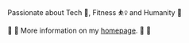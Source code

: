  Passionate about Tech 🤖, Fitness ⛹️‍♀️ and Humanity 🌱 
 <br>
 
 👯 👯 More information on my <a href ="https://fatemehsrz.github.io/">homepage</a>. 👯 👯





